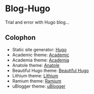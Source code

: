 # Blog-Hugo

Trial and error with Hugo blog...

## Colophon

* Static site generator: [Hugo](https://gohugo.io/)
* Academic theme: [Academic](https://themes.gohugo.io/academic/)
* Academia theme: [Academia](https://themes.gohugo.io/academia-hugo/)
* Anatole theme: [Anatole](https://themes.gohugo.io/theme/anatole/)
* Beautiful Hugo theme: [Beautiful Hugo](https://themes.gohugo.io/beautifulhugo/)
* Lithium theme: [Lithium](https://themes.gohugo.io/hugo-lithium-theme/)
* Ramium theme: [Ramium](https://themes.gohugo.io//theme/ramium/)
* uBlogger theme: [uBlogger](https://themes.gohugo.io/ublogger/)

<!--
Using `academic` theme. See:<br>
<https://github.com/gcushen/hugo-academic><br>
<https://www1.icsi.berkeley.edu/~wooters/post/getting-started/>
-->
